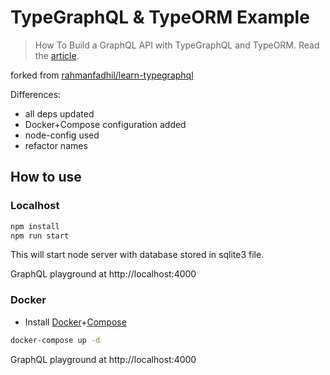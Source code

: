 # TypeGraphQL & TypeORM Example

>  How To Build a GraphQL API with TypeGraphQL and TypeORM. Read the [article](https://blog.logrocket.com/how-build-graphql-api-typegraphql-typeorm/).

forked from [rahmanfadhil/learn-typegraphql](https://github.com/rahmanfadhil/learn-typegraphql)

Differences:
- all deps updated
- Docker+Compose configuration added
- node-config used
- refactor names

## How to use

### Localhost

```bash
npm install
npm run start
```

This will start node server with database stored in sqlite3 file.

GraphQL playground at http://localhost:4000

### Docker

- Install [Docker](https://docs.docker.com/engine/install/)+[Compose](https://docs.docker.com/compose/install/)

```bash
docker-compose up -d
```

GraphQL playground at http://localhost:4000
